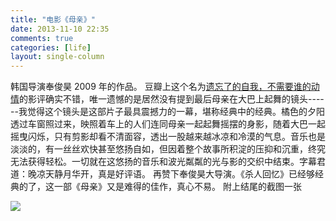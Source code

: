 ```yaml
---
title: "电影《母亲》"
date: 2013-11-10 22:35
comments: true
categories: [life]
layout: single-column
---
```


韩国导演奉俊昊 2009 年的作品。<!--more-->
豆瓣上这个名为[遗忘了的自我，不需要谁的动情](http://movie.douban.com/review/2438716/)的影评确实不错，唯一遗憾的是居然没有提到最后母亲在大巴上起舞的镜头------我觉得这个镜头是这部片子最具震撼力的一幕，堪称经典中的经典。橘色的夕阳透过车窗照过来，映照着车上的人们连同母亲一起起舞摇摆的身影，随着大巴一起摇曳闪烁，只有剪影却看不清面容，透出一股越来越冰凉和冷漠的气息。音乐也是淡淡的，有一丝丝欢快甚至悠扬自如，但因着整个故事所积淀的压抑和沉重，终究无法获得轻松。一切就在这悠扬的音乐和波光粼粼的光与影的交织中结束。字幕君道：晚凉天静月华开，真是好评语。
再赞下奉俊昊大导演。《杀人回忆》已经够经典的了，这一部《母亲》又是难得的佳作，真心不易。
附上结尾的截图一张

![](http://pic.yupoo.com/lancezhange_v/DDabJ4ls/ip4iY.png)
